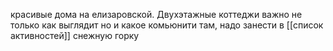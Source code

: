 красивые дома на елизаровской. Двухэтажные коттеджи
важно не только как выглядит но и какое комьюнити там, надо занести в [[список  активностей]] снежную горку

